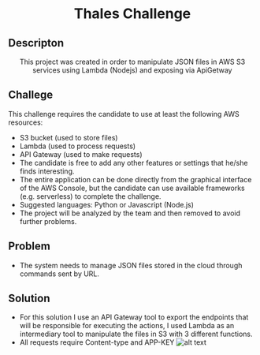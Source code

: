 
<h1 align="center"> Thales Challenge</h1>



## Descripton
<p align="center">This project was created in order to manipulate JSON files in AWS S3 services using Lambda (Nodejs) and exposing via ApiGetway</p>

## Challege
 This challenge requires the candidate to use at least the following AWS resources:

* S3 bucket (used to store files)
* Lambda (used to process requests)
* API Gateway (used to make requests)
* The candidate is free to add any other features or settings that he/she finds interesting.
* The entire application can be done directly from the graphical interface of the AWS Console, but the candidate can use available frameworks (e.g.
serverless) to complete the challenge.
* Suggested languages:
Python or
Javascript (Node.js)
* The project will be analyzed by the team and then removed to avoid further problems.

## Problem

* The system needs to manage JSON files stored in the cloud through commands sent by URL.

## Solution

* For this solution I use an API Gateway tool to export the endpoints that will be responsible for executing the actions, I used Lambda as an intermediary tool to manipulate the files in S3 with 3 different functions.
* All requests require Content-type and APP-KEY
![alt text](https://miro.medium.com/max/1400/1*mV6ykK7T_CzqXPqllLORnQ.jpeg)


